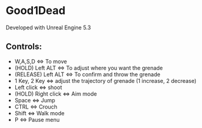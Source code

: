 # Good1Dead

Developed with Unreal Engine 5.3

## Controls:
- W,A,S,D <=> To move
- (HOLD) Left ALT <=> To adjust where you want the grenade
- (RELEASE) Left ALT <=> To confirm and throw the grenade
- 1 Key, 2 Key <=> adjust the trajectory of grenade (1 increase, 2 decrease)
- Left click <=> shoot
- (HOLD) Right click <=> Aim mode
- Space <=> Jump
- CTRL <=> Crouch
- Shift <=> Walk mode
- P <=> Pause menu



